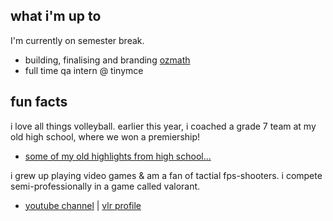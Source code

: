 
## what i'm up to

I'm currently on semester break. 

- building, finalising and branding [ozmath](https://github.com/chaubenn/ozmath)
- full time qa intern @ tinymce
  
## fun facts

i love all things volleyball. earlier this year, i coached a grade 7 team at my old high school, where we won a premiership!
- [some of my old highlights from high school...](https://www.hudl.com/video/3/17388552/63f358a95eec2607f042bdc7)

i grew up playing video games & am a fan of tactial fps-shooters. i compete semi-professionally in a game called valorant.
- [youtube channel](https://www.youtube.com/@rahjin) | [vlr profile](https://www.vlr.gg/player/55595/rajin)

